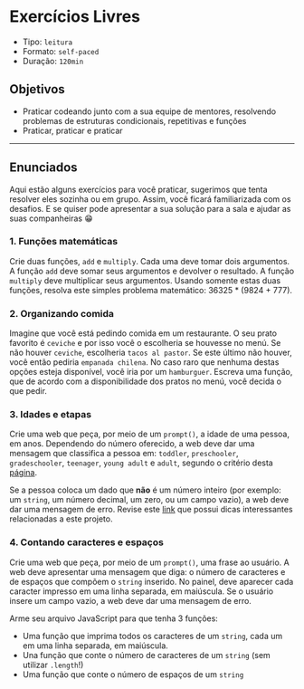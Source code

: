 # Exercícios Livres

- Tipo: `leitura`
- Formato: `self-paced`
- Duração: `120min`

## Objetivos

- Praticar codeando junto com a sua equipe de mentores, resolvendo problemas de
  estruturas condicionais, repetitivas e funções
- Praticar, praticar e praticar

***

## Enunciados

Aqui estão alguns exercícios para você praticar, sugerimos que tenta resolver
eles sozinha ou em grupo. Assim, você ficará familiarizada com os desafios. E se
quiser pode apresentar a sua solução para a sala e ajudar as suas companheiras
😁

### 1. Funções matemáticas

Crie duas funções, `add` e `multiply`. Cada uma deve tomar dois argumentos. A
função `add` deve somar seus argumentos e devolver o resultado. A função
`multiply` deve multiplicar seus argumentos. Usando somente estas duas funções,
resolva este simples problema matemático: 36325 * (9824 + 777).

### 2. Organizando comida

Imagine que você está pedindo comida em um restaurante. O seu prato favorito é
`ceviche` e por isso você o escolheria se houvesse no menú. Se não houver
`ceviche`, escolheria `tacos al pastor`. Se este último não houver, você então
pediria `empanada chilena`. No caso raro que nenhuma destas opções esteja
disponível, você iria por um `hamburguer`. Escreva uma função, que de acordo com
a disponibilidade dos pratos no menú, você decida o que pedir.

### 3. Idades e etapas

Crie uma web que peça, por meio de um `prompt()`, a idade de uma pessoa, em
anos. Dependendo do número oferecido, a web deve dar uma mensagem que classifica
a pessoa em: `toddler`, `preschooler`, `gradeschooler`, `teenager`, `young
adult` e `adult`, segundo o critério desta
[página](https://www.healthychildren.org/English/ages-stages/Pages/default.aspx).

Se a pessoa coloca um dado que **não** é um número inteiro (por exemplo: um
`string`, um número decimal, um zero, ou um campo vazio), a web deve dar uma
mensagem de erro. Revise este
[link](https://stackoverflow.com/questions/3885817/how-do-i-check-that-a-number-is-float-or-integer)
que possui dicas interessantes relacionadas a este projeto.

### 4. Contando caracteres e espaços

Crie uma web que peça, por meio de um `prompt()`, uma frase ao usuário. A web
deve apresentar uma mensagem que diga: o número de caracteres e de espaços que
compõem o `string` inserido. No painel, deve aparecer cada caracter impresso em
uma linha separada, em maiúscula. Se o usuário insere um campo vazio, a web deve
dar uma mensagem de erro.

Arme seu arquivo JavaScript para que tenha 3 funções:

- Uma função que imprima todos os caracteres de um `string`, cada um em uma
  linha separada, em maiúscula.
- Una função que conte o número de caracteres de um `string` (sem utilizar
  `.length`!)
- Uma função que conte o número de espaços de um `string`
